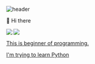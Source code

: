 ![header](https://capsule-render.vercel.app/api?type=waving&color=gradient&height=200&section=header&text=&fontSize=90)

👋 Hi there

<img src="https://img.shields.io/badge/Python-3776AB?style=flat&logo=python&logoColor=white">
<a href=”https://www.instagram.com/junsik_ky/"><img align="left" src="https://img.shields.io/badge/E4405F?style=flat&logo=instagram&logoColor=white">

This is beginner of programming.

I'm trying to learn Python



